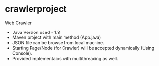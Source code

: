 # crawlerproject
Web Crawler
- Java Version used - 1.8  
- Maven project with main method (App.java)
- JSON file can be browse from local machine.
- Starting Page/Node (for Crawler) will be accepted dynamically (Using Console).
- Provided implementaios with multithreading as well.
